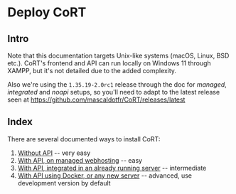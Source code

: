 # Deploy CoRT

## Intro

Note that this documentation targets Unix-like systems (macOS, Linux, BSD
etc.). CoRT's frontend and API can run locally on Windows 11 through XAMPP, but
it's not detailed due to the added complexity.

Also we're using the `1.35.19-2.0rc1` release through the doc for *managed*,
*integrated* and *noapi* setups, so you'll need to adapt to the latest release
seen at https://github.com/mascaldotfr/CoRT/releases/latest

## Index

There are several documented ways to install CoRT:

1. [Without API](README.noapi.md) -- very easy
2. [With API, on managed webhosting](README.managed.md) -- easy
3. [With API, integrated in an already running server](README.integrated.md) -- intermediate
4. [With API using Docker, or any new server](README.vps.md) -- advanced, use development version by default

